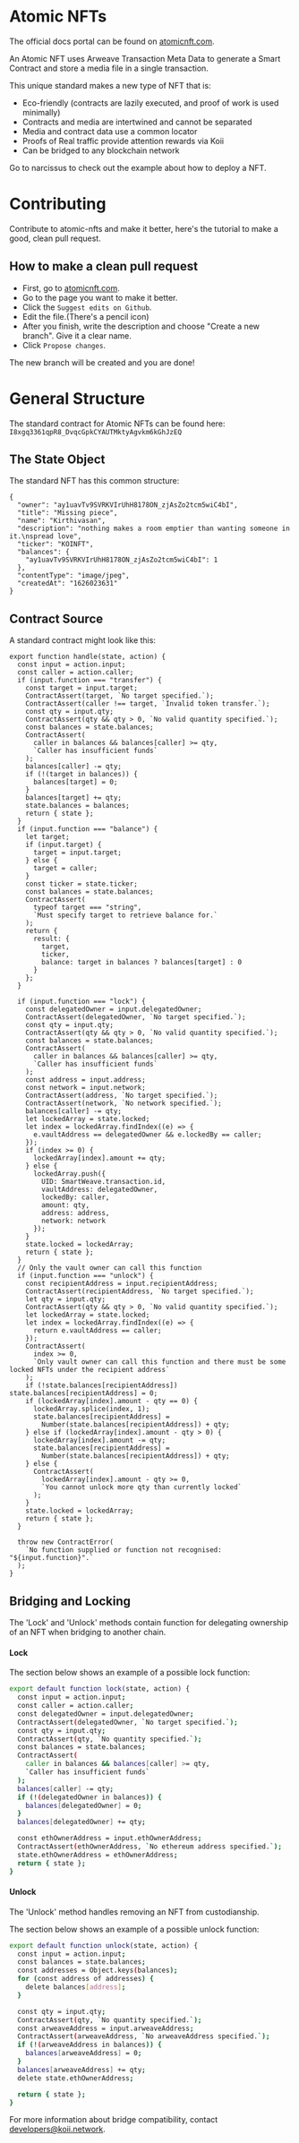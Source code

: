 # Atomic NFTs

The official docs portal can be found on [atomicnft.com](https://atomicnft.com/).

An Atomic NFT uses Arweave Transaction Meta Data to generate a Smart Contract and store a media file in a single transaction.

This unique standard makes a new type of NFT that is:

- Eco-friendly (contracts are lazily executed, and proof of work is used minimally)
- Contracts and media are intertwined and cannot be separated
- Media and contract data use a common locator
- Proofs of Real traffic provide attention rewards via Koii
- Can be bridged to any blockchain network

Go to narcissus to check out the example about how to deploy a NFT.

# Contributing

Contribute to atomic-nfts and make it better, here's the tutorial to make a good, clean pull request.

## How to make a clean pull request

- First, go to [atomicnft.com](https://atomicnft.com/).
- Go to the page you want to make it better.
- Click the `Suggest edits on Github`.
- Edit the file.(There's a pencil icon)
- After you finish, write the description and choose "Create a new branch". Give it a clear name.
- Click `Propose changes`.

The new branch will be created and you are done!

# General Structure

The standard contract for Atomic NFTs can be found here: `I8xgq3361qpR8_DvqcGpkCYAUTMktyAgvkm6kGhJzEQ`

## The State Object

The standard NFT has this common structure:

```
{
  "owner": "ay1uavTv9SVRKVIrUhH8178ON_zjAsZo2tcm5wiC4bI",
  "title": "Missing piece",
  "name": "Kirthivasan",
  "description": "nothing makes a room emptier than wanting someone in it.\nspread love",
  "ticker": "KOINFT",
  "balances": {
    "ay1uavTv9SVRKVIrUhH8178ON_zjAsZo2tcm5wiC4bI": 1
  },
  "contentType": "image/jpeg",
  "createdAt": "1626023631"
}
```

## Contract Source

A standard contract might look like this:

```
export function handle(state, action) {
  const input = action.input;
  const caller = action.caller;
  if (input.function === "transfer") {
    const target = input.target;
    ContractAssert(target, `No target specified.`);
    ContractAssert(caller !== target, `Invalid token transfer.`);
    const qty = input.qty;
    ContractAssert(qty && qty > 0, `No valid quantity specified.`);
    const balances = state.balances;
    ContractAssert(
      caller in balances && balances[caller] >= qty,
      `Caller has insufficient funds`
    );
    balances[caller] -= qty;
    if (!(target in balances)) {
      balances[target] = 0;
    }
    balances[target] += qty;
    state.balances = balances;
    return { state };
  }
  if (input.function === "balance") {
    let target;
    if (input.target) {
      target = input.target;
    } else {
      target = caller;
    }
    const ticker = state.ticker;
    const balances = state.balances;
    ContractAssert(
      typeof target === "string",
      `Must specify target to retrieve balance for.`
    );
    return {
      result: {
        target,
        ticker,
        balance: target in balances ? balances[target] : 0
      }
    };
  }

  if (input.function === "lock") {
    const delegatedOwner = input.delegatedOwner;
    ContractAssert(delegatedOwner, `No target specified.`);
    const qty = input.qty;
    ContractAssert(qty && qty > 0, `No valid quantity specified.`);
    const balances = state.balances;
    ContractAssert(
      caller in balances && balances[caller] >= qty,
      `Caller has insufficient funds`
    );
    const address = input.address;
    const network = input.network;
    ContractAssert(address, `No target specified.`);
    ContractAssert(network, `No network specified.`);
    balances[caller] -= qty;
    let lockedArray = state.locked;
    let index = lockedArray.findIndex((e) => {
      e.vaultAddress == delegatedOwner && e.lockedBy == caller;
    });
    if (index >= 0) {
      lockedArray[index].amount += qty;
    } else {
      lockedArray.push({
        UID: SmartWeave.transaction.id,
        vaultAddress: delegatedOwner,
        lockedBy: caller,
        amount: qty,
        address: address,
        network: network
      });
    }
    state.locked = lockedArray;
    return { state };
  }
  // Only the vault owner can call this function
  if (input.function === "unlock") {
    const recipientAddress = input.recipientAddress;
    ContractAssert(recipientAddress, `No target specified.`);
    let qty = input.qty;
    ContractAssert(qty && qty > 0, `No valid quantity specified.`);
    let lockedArray = state.locked;
    let index = lockedArray.findIndex((e) => {
      return e.vaultAddress == caller;
    });
    ContractAssert(
      index >= 0,
      `Only vault owner can call this function and there must be some locked NFTs under the recipient address`
    );
    if (!state.balances[recipientAddress]) state.balances[recipientAddress] = 0;
    if (lockedArray[index].amount - qty == 0) {
      lockedArray.splice(index, 1);
      state.balances[recipientAddress] =
        Number(state.balances[recipientAddress]) + qty;
    } else if (lockedArray[index].amount - qty > 0) {
      lockedArray[index].amount -= qty;
      state.balances[recipientAddress] =
        Number(state.balances[recipientAddress]) + qty;
    } else {
      ContractAssert(
        lockedArray[index].amount - qty >= 0,
        `You cannot unlock more qty than currently locked`
      );
    }
    state.locked = lockedArray;
    return { state };
  }

  throw new ContractError(
    `No function supplied or function not recognised: "${input.function}".`
  );
}
```

## Bridging and Locking

The 'Lock' and 'Unlock' methods contain function for delegating ownership of an NFT when bridging to another chain.

#### Lock

The section below shows an example of a possible lock function:

```bash
export default function lock(state, action) {
  const input = action.input;
  const caller = action.caller;
  const delegatedOwner = input.delegatedOwner;
  ContractAssert(delegatedOwner, `No target specified.`);
  const qty = input.qty;
  ContractAssert(qty, `No quantity specified.`);
  const balances = state.balances;
  ContractAssert(
    caller in balances && balances[caller] >= qty,
    `Caller has insufficient funds`
  );
  balances[caller] -= qty;
  if (!(delegatedOwner in balances)) {
    balances[delegatedOwner] = 0;
  }
  balances[delegatedOwner] += qty;

  const ethOwnerAddress = input.ethOwnerAddress;
  ContractAssert(ethOwnerAddress, `No ethereum address specified.`);
  state.ethOwnerAddress = ethOwnerAddress;
  return { state };
}
```

#### Unlock

The 'Unlock' method handles removing an NFT from custodianship.

The section below shows an example of a possible unlock function:

```bash
export default function unlock(state, action) {
  const input = action.input;
  const balances = state.balances;
  const addresses = Object.keys(balances);
  for (const address of addresses) {
    delete balances[address];
  }

  const qty = input.qty;
  ContractAssert(qty, `No quantity specified.`);
  const arweaveAddress = input.arweaveAddress;
  ContractAssert(arweaveAddress, `No arweaveAddress specified.`);
  if (!(arweaveAddress in balances)) {
    balances[arweaveAddress] = 0;
  }
  balances[arweaveAddress] += qty;
  delete state.ethOwnerAddress;

  return { state };
}

```

For more information about bridge compatibility, contact developers@koii.network.

